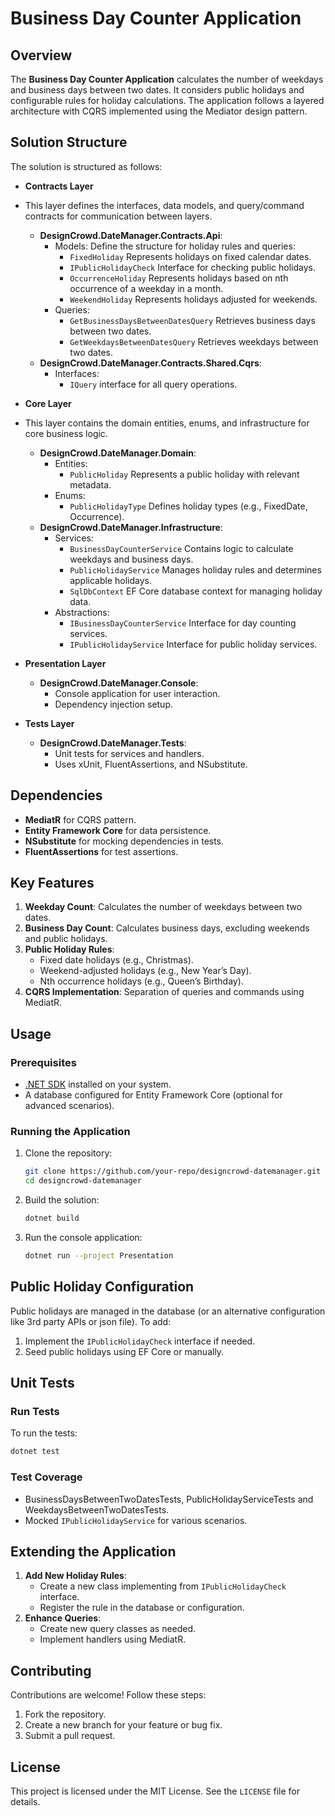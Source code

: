
# Business Day Counter Application

## Overview
The **Business Day Counter Application** calculates the number of weekdays and business days between two dates. It considers public holidays and configurable rules for holiday calculations. The application follows a layered architecture with CQRS implemented using the Mediator design pattern.

## Solution Structure
The solution is structured as follows:

- **Contracts Layer**
- This layer defines the interfaces, data models, and query/command contracts for communication between layers.
  - **DesignCrowd.DateManager.Contracts.Api**:
    - Models: Define the structure for holiday rules and queries:
      - `FixedHoliday` Represents holidays on fixed calendar dates.
      - `IPublicHolidayCheck` Interface for checking public holidays.
      - `OccurrenceHoliday` Represents holidays based on nth occurrence of a weekday in a month.
      - `WeekendHoliday` Represents holidays adjusted for weekends.
    - Queries:
      - `GetBusinessDaysBetweenDatesQuery` Retrieves business days between two dates.
      - `GetWeekdaysBetweenDatesQuery` Retrieves weekdays between two dates.
  - **DesignCrowd.DateManager.Contracts.Shared.Cqrs**:
    - Interfaces:
      - `IQuery` interface for all query operations.

- **Core Layer**
- This layer contains the domain entities, enums, and infrastructure for core business logic.
  - **DesignCrowd.DateManager.Domain**:
    - Entities:
      - `PublicHoliday` Represents a public holiday with relevant metadata.
    - Enums:
      - `PublicHolidayType` Defines holiday types (e.g., FixedDate, Occurrence).
  - **DesignCrowd.DateManager.Infrastructure**:
    - Services:
      - `BusinessDayCounterService` Contains logic to calculate weekdays and business days.
      - `PublicHolidayService` Manages holiday rules and determines applicable holidays.
      - `SqlDbContext` EF Core database context for managing holiday data.
    - Abstractions:
      - `IBusinessDayCounterService` Interface for day counting services.
      - `IPublicHolidayService` Interface for public holiday services.

- **Presentation Layer**
  - **DesignCrowd.DateManager.Console**:
    - Console application for user interaction.
    - Dependency injection setup.

- **Tests Layer**
  - **DesignCrowd.DateManager.Tests**:
    - Unit tests for services and handlers.
    - Uses xUnit, FluentAssertions, and NSubstitute.

## Dependencies
- **MediatR** for CQRS pattern.
- **Entity Framework Core** for data persistence.
- **NSubstitute** for mocking dependencies in tests.
- **FluentAssertions** for test assertions.

## Key Features
1. **Weekday Count**: Calculates the number of weekdays between two dates.
2. **Business Day Count**: Calculates business days, excluding weekends and public holidays.
3. **Public Holiday Rules**:
   - Fixed date holidays (e.g., Christmas).
   - Weekend-adjusted holidays (e.g., New Year’s Day).
   - Nth occurrence holidays (e.g., Queen’s Birthday).
4. **CQRS Implementation**: Separation of queries and commands using MediatR.

## Usage
### Prerequisites
- [.NET SDK](https://dotnet.microsoft.com/) installed on your system.
- A database configured for Entity Framework Core (optional for advanced scenarios).

### Running the Application
1. Clone the repository:
   ```bash
   git clone https://github.com/your-repo/designcrowd-datemanager.git
   cd designcrowd-datemanager
   ```
2. Build the solution:
   ```bash
   dotnet build
   ```
3. Run the console application:
   ```bash
   dotnet run --project Presentation
   ```
## Public Holiday Configuration
Public holidays are managed in the database (or an alternative configuration like 3rd party APIs or json file). To add:
1. Implement the `IPublicHolidayCheck` interface if needed.
2. Seed public holidays using EF Core or manually.

## Unit Tests
### Run Tests
To run the tests:
```bash
dotnet test
```

### Test Coverage
- BusinessDaysBetweenTwoDatesTests, PublicHolidayServiceTests and WeekdaysBetweenTwoDatesTests.
- Mocked `IPublicHolidayService` for various scenarios.

## Extending the Application
1. **Add New Holiday Rules**:
   - Create a new class implementing from `IPublicHolidayCheck` interface.
   - Register the rule in the database or configuration.
2. **Enhance Queries**:
   - Create new query classes as needed.
   - Implement handlers using MediatR.

## Contributing
Contributions are welcome! Follow these steps:
1. Fork the repository.
2. Create a new branch for your feature or bug fix.
3. Submit a pull request.

## License
This project is licensed under the MIT License. See the `LICENSE` file for details.
